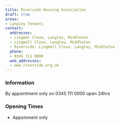```yaml
---
title: Riverside Housing Association
draft: true
areas:
- Langley Tenants
contact:
  addresses:
  - Lingmel Close, Langley, Middleton
  - Lingmell Close, Langley, Middleton
  - Riverside. Lingmell Close, Langley, Middleton
  phone:
  - 0345 111 0000
  web_addresses:
  - www.riverside.org.uk
---
```


### Information
By appointment only on 0345 111 0000 open 24hrs

### Opening Times
* Appoinment only

